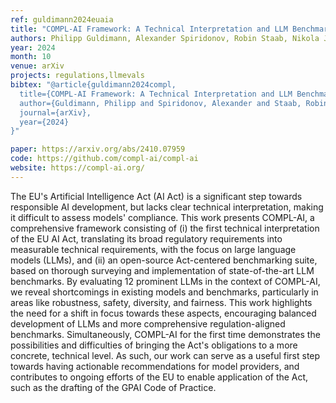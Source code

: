 ```yaml
---
ref: guldimann2024euaia
title: "COMPL-AI Framework: A Technical Interpretation and LLM Benchmarking Suite for the EU Artificial Intelligence Act"
authors: Philipp Guldimann, Alexander Spiridonov, Robin Staab, Nikola Jovanović, Mark Vero, Velko Vechev, Anna Gueorguieva, Mislav Balunović, Nikola Konstantinov, Pavol Bielik, Petar Tsankov, Martin Vechev
year: 2024
month: 10
venue: arXiv
projects: regulations,llmevals
bibtex: "@article{guldimann2024compl,
  title={COMPL-AI Framework: A Technical Interpretation and LLM Benchmarking Suite for the EU Artificial Intelligence Act},
  author={Guldimann, Philipp and Spiridonov, Alexander and Staab, Robin and Jovanović, Nikola and Vero, Mark and Vechev, Velko and Gueorguieva, Anna and Balunović, Mislav and Konstantinov, Nikola and Bielik, Pavol and Tsankov, Petar and Vechev, Martin},
  journal={arXiv},
  year={2024}
}"

paper: https://arxiv.org/abs/2410.07959
code: https://github.com/compl-ai/compl-ai
website: https://compl-ai.org/
---
```


The EU's Artificial Intelligence Act (AI Act) is a significant step towards responsible AI development, but lacks clear technical interpretation, making it difficult to assess models' compliance. This work presents COMPL-AI, a comprehensive framework consisting of (i) the first technical interpretation of the EU AI Act, translating its broad regulatory requirements into measurable technical requirements, with the focus on large language models (LLMs), and (ii) an open-source Act-centered benchmarking suite, based on thorough surveying and implementation of state-of-the-art LLM benchmarks. By evaluating 12 prominent LLMs in the context of COMPL-AI, we reveal shortcomings in existing models and benchmarks, particularly in areas like robustness, safety, diversity, and fairness. This work highlights the need for a shift in focus towards these aspects, encouraging balanced development of LLMs and more comprehensive regulation-aligned benchmarks. Simultaneously, COMPL-AI for the first time demonstrates the possibilities and difficulties of bringing the Act's obligations to a more concrete, technical level. As such, our work can serve as a useful first step towards having actionable recommendations for model providers, and contributes to ongoing efforts of the EU to enable application of the Act, such as the drafting of the GPAI Code of Practice.